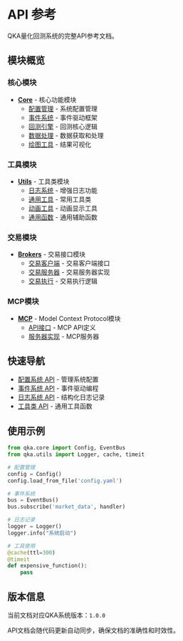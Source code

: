 # API 参考

QKA量化回测系统的完整API参考文档。

## 模块概览

### 核心模块

- [**Core**](core/index.md) - 核心功能模块
  - [配置管理](core/config.md) - 系统配置管理
  - [事件系统](core/events.md) - 事件驱动框架
  - [回测引擎](core/backtest.md) - 回测核心逻辑
  - [数据处理](core/data.md) - 数据获取和处理
  - [绘图工具](core/plot.md) - 结果可视化

### 工具模块

- [**Utils**](utils/index.md) - 工具类模块
  - [日志系统](utils/logger.md) - 增强日志功能
  - [通用工具](utils/tools.md) - 常用工具类
  - [动画工具](utils/anis.md) - 动画显示工具
  - [通用函数](utils/util.md) - 通用辅助函数

### 交易模块

- [**Brokers**](brokers/index.md) - 交易接口模块
  - [交易客户端](brokers/client.md) - 交易客户端接口
  - [交易服务器](brokers/server.md) - 交易服务器实现
  - [交易执行](brokers/trade.md) - 交易执行逻辑

### MCP模块

- [**MCP**](mcp/index.md) - Model Context Protocol模块
  - [API接口](mcp/api.md) - MCP API定义
  - [服务器实现](mcp/server.md) - MCP服务器

## 快速导航

- [配置系统 API](core/config.md) - 管理系统配置
- [事件系统 API](core/events.md) - 事件驱动编程
- [日志系统 API](utils/logger.md) - 结构化日志记录
- [工具类 API](utils/tools.md) - 通用工具函数

## 使用示例

```python
from qka.core import Config, EventBus
from qka.utils import Logger, cache, timeit

# 配置管理
config = Config()
config.load_from_file('config.yaml')

# 事件系统
bus = EventBus()
bus.subscribe('market_data', handler)

# 日志记录
logger = Logger()
logger.info("系统启动")

# 工具使用
@cache(ttl=300)
@timeit
def expensive_function():
    pass
```

## 版本信息

当前文档对应QKA系统版本：`1.0.0`

API文档会随代码更新自动同步，确保文档的准确性和时效性。
